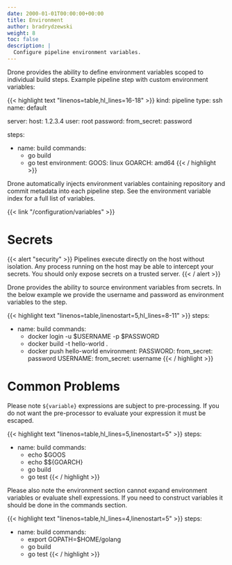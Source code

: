 ```yaml
---
date: 2000-01-01T00:00:00+00:00
title: Environment
author: bradrydzewski
weight: 8
toc: false
description: |
  Configure pipeline environment variables.
---
```


Drone provides the ability to define environment variables scoped to individual build steps. Example pipeline step with custom environment variables:

{{< highlight text "linenos=table,hl_lines=16-18" >}}
kind: pipeline
type: ssh
name: default

server:
  host: 1.2.3.4
  user: root
  password:
    from_secret: password

steps:
- name: build
  commands:
  - go build
  - go test
  environment:
    GOOS: linux
    GOARCH: amd64
{{< / highlight >}}

Drone automatically injects environment variables containing repository and commit metadata into each pipeline step. See the environment variable index for a full list of variables.

{{< link "/configuration/variables" >}}

# Secrets

{{< alert "security" >}}
Pipelines execute directly on the host without isolation. Any process running on the host may be able to intercept your secrets. You should only expose secrets on a trusted server.
{{< / alert >}}

Drone provides the ability to source environment variables from secrets. In the below example we provide the username and password as environment variables to the step.

{{< highlight text "linenos=table,linenostart=5,hl_lines=8-11" >}}
steps:
- name: build
  commands:
  - docker login -u $USERNAME -p $PASSWORD
  - docker build -t hello-world .
  - docker push hello-world
  environment:
    PASSWORD:
      from_secret: password
    USERNAME:
      from_secret: username
{{< / highlight >}}

# Common Problems

Please note `${variable}` expressions are subject to pre-processing. If you do not want the pre-processor to evaluate your expression it must be escaped.

{{< highlight text "linenos=table,hl_lines=5,linenostart=5" >}}
steps:
- name: build
  commands:
  - echo $GOOS
  - echo $${GOARCH}
  - go build
  - go test
{{< / highlight >}}

Please also note the environment section cannot expand environment variables or evaluate shell expressions. If you need to construct variables it should be done in the commands section.

{{< highlight text "linenos=table,hl_lines=4,linenostart=5" >}}
steps:
- name: build
  commands:
  - export GOPATH=$HOME/golang
  - go build
  - go test
{{< / highlight >}}
